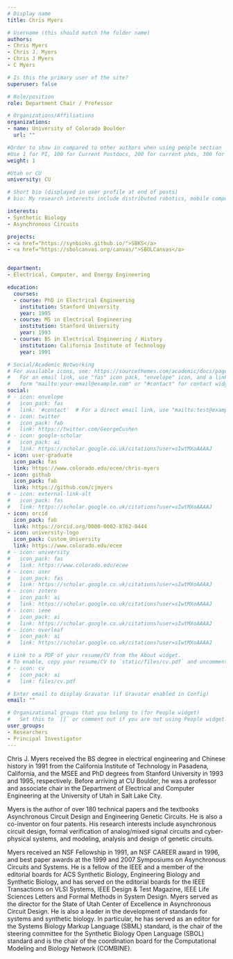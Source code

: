 ```yaml
---
# Display name
title: Chris Myers

# Username (this should match the folder name)
authors:
- Chris Myers
- Chris J. Myers
- Chris J Myers
- C Myers

# Is this the primary user of the site?
superuser: false

# Role/position
role: Department Chair / Professor

# Organizations/Affiliations
organizations:
- name: University of Colorado Boulder
  url: ""

#Order to show in compared to other authors when using people section
#Use 1 for PI, 100 for Current Postdocs, 200 for current phds, 300 for current masters, 400 for current undergrads, 800 for alum postdocs, 810 for alum phds, 820 for alum masters, and 830 for alum undergrads
weight: 1

#Utah or CU
university: CU

# Short bio (displayed in user profile at end of posts)
# bio: My research interests include distributed robotics, mobile computing and programmable matter.

interests:
- Synthetic Biology
- Asynchronous Circuits

projects:
- <a href="https://synbioks.github.io/">SBKS</a>
- <a href="https://sbolcanvas.org/canvas/">SBOLCanvas</a>


department:
- Electrical, Computer, and Energy Engineering

education:
  courses:
  - course: PhD in Electrical Engineering
    institution: Stanford University
    year: 1995
  - course: MS in Electrical Engineering
    institution: Stanford University
    year: 1993
  - course: BS in Electrical Engineering / History
    institution: California Institute of Technology
    year: 1991

# Social/Academic Networking
# For available icons, see: https://sourcethemes.com/academic/docs/page-builder/#icons
#   For an email link, use "fas" icon pack, "envelope" icon, and a link in the
#   form "mailto:your-email@example.com" or "#contact" for contact widget.
social:
# - icon: envelope
#   icon_pack: fas
#   link: '#contact'  # For a direct email link, use "mailto:test@example.org".
# - icon: twitter
#   icon_pack: fab
#   link: https://twitter.com/GeorgeCushen
# - icon: google-scholar
#   icon_pack: ai
#   link: https://scholar.google.co.uk/citations?user=sIwtMXoAAAAJ
- icon: user-graduate
  icon_pack: fas
  link: https://www.colorado.edu/ecee/chris-myers
- icon: github
  icon_pack: fab
  link: https://github.com/cjmyers
# - icon: external-link-alt
#   icon_pack: fas
#   link: https://scholar.google.co.uk/citations?user=sIwtMXoAAAAJ
- icon: orcid
  icon_pack: fab
  link: https://orcid.org/0000-0002-8762-8444
- icon: university-logo
  icon_pack: Custom_University
  link: https://www.colorado.edu/ecee
# - icon: university
#   icon_pack: fas
#   link: https://www.colorado.edu/ecee
# - icon: user
#   icon_pack: fas
#   link: https://scholar.google.co.uk/citations?user=sIwtMXoAAAAJ
# - icon: zotero
#   icon_pack: ai
#   link: https://scholar.google.co.uk/citations?user=sIwtMXoAAAAJ
# - icon: ieee
#   icon_pack: ai
#   link: https://scholar.google.co.uk/citations?user=sIwtMXoAAAAJ
# - icon: overleaf
#   icon_pack: ai
#   link: https://scholar.google.co.uk/citations?user=sIwtMXoAAAAJ

# Link to a PDF of your resume/CV from the About widget.
# To enable, copy your resume/CV to `static/files/cv.pdf` and uncomment the lines below.
# - icon: cv
#   icon_pack: ai
#   link: files/cv.pdf

# Enter email to display Gravatar (if Gravatar enabled in Config)
email: ""

# Organizational groups that you belong to (for People widget)
#   Set this to `[]` or comment out if you are not using People widget.
user_groups:
- Researchers
- Principal Investigator
---
```


Chris J. Myers received the BS degree in electrical engineering and Chinese history in 1991 from the California Institute of Technology in Pasadena, California, and the MSEE and PhD degrees from Stanford University in 1993 and 1995, respectively. Before arriving at CU Boulder, he was a professor and associate chair in the Department of Electrical and Computer Engineering at the University of Utah in Salt Lake City.

Myers is the author of over 180 technical papers and the textbooks Asynchronous Circuit Design and Engineering Genetic Circuits. He is also a co-inventor on four patents. His research interests include asynchronous circuit design, formal verification of analog/mixed signal circuits and cyber-physical systems, and modeling, analysis and design of genetic circuits.

Myers received an NSF Fellowship in 1991, an NSF CAREER award in 1996, and best paper awards at the 1999 and 2007 Symposiums on Asynchronous Circuits and Systems. He is a fellow of the IEEE and a member of the editorial boards for ACS Synthetic Biology, Engineering Biology and Synthetic Biology, and has served on the editorial boards for the IEEE Transactions on VLSI Systems, IEEE Design & Test Magazine, IEEE Life Sciences Letters and Formal Methods in System Design. Myers served as the director for the State of Utah Center of Excellence in Asynchronous Circuit Design. He is also a leader in the development of standards for systems and synthetic biology. In particular, he has served as an editor for the Systems Biology Markup Language (SBML) standard, is the chair of the steering committee for the Synthetic Biology Open Language (SBOL) standard and is the chair of the coordination board for the Computational Modeling and Biology Network (COMBINE).
